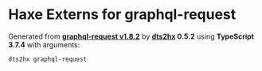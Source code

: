 # Haxe Externs for graphql-request

Generated from **[graphql-request v1.8.2](https://github.com/graphcool/graphql-request)** by **[dts2hx](https://github.com/haxiomic/dts2hx) 0.5.2** using **TypeScript 3.7.4** with arguments:

	dts2hx graphql-request